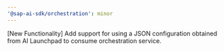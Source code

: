 ```yaml
---
'@sap-ai-sdk/orchestration': minor
---
```


[New Functionality] Add support for using a JSON configuration obtained from AI Launchpad to consume orchestration service.
